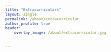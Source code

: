```yaml
---
title: "Extracurriculars"
layout: single
permalink: /about/extracurricular
author_profile: true
header:
    overlay_image: /about/extracurricular.jpg
    
    
---
```

